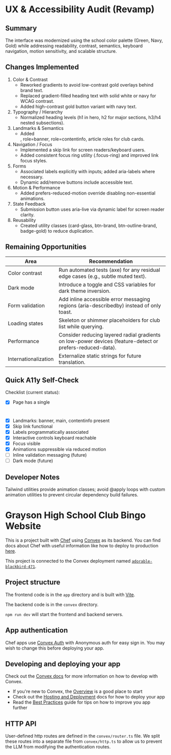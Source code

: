 # UX & Accessibility Audit (Revamp)

## Summary
The interface was modernized using the school color palette (Green, Navy, Gold) while addressing readability, contrast, semantics, keyboard navigation, motion sensitivity, and scalable structure.

## Changes Implemented
1. Color & Contrast
	- Reworked gradients to avoid low-contrast gold overlays behind brand text.
	- Replaced gradient-filled heading text with solid white or navy for WCAG contrast.
	- Added high-contrast gold button variant with navy text.
2. Typography / Hierarchy
	- Normalized heading levels (h1 in hero, h2 for major sections, h3/h4 nested subsections).
3. Landmarks & Semantics
	- Added <main>, role=banner, role=contentinfo, article roles for club cards.
4. Navigation / Focus
	- Implemented a skip link for screen readers/keyboard users.
	- Added consistent focus ring utility (.focus-ring) and improved link focus styles.
5. Forms
	- Associated labels explicitly with inputs; added aria-labels where necessary.
	- Dynamic add/remove buttons include accessible text.
6. Motion & Performance
	- Added prefers-reduced-motion override disabling non-essential animations.
7. State Feedback
	- Submission button uses aria-live via dynamic label for screen reader clarity.
8. Reusability
	- Created utility classes (card-glass, btn-brand, btn-outline-brand, badge-gold) to reduce duplication.

## Remaining Opportunities
| Area | Recommendation |
|------|----------------|
| Color contrast | Run automated tests (axe) for any residual edge cases (e.g., subtle muted text). |
| Dark mode | Introduce a toggle and CSS variables for dark theme inversion. |
| Form validation | Add inline accessible error messaging regions (aria-describedby) instead of only toast. |
| Loading states | Skeleton or shimmer placeholders for club list while querying. |
| Performance | Consider reducing layered radial gradients on low-power devices (feature-detect or prefers-reduced-data). |
| Internationalization | Externalize static strings for future translation. |

## Quick A11y Self-Check
Checklist (current status):
- [x] Page has a single <h1>
- [x] Landmarks: banner, main, contentinfo present
- [x] Skip link functional
- [x] Labels programmatically associated
- [x] Interactive controls keyboard reachable
- [x] Focus visible
- [x] Animations suppressible via reduced motion
- [ ] Inline validation messaging (future)
- [ ] Dark mode (future)

## Developer Notes
Tailwind utilities provide animation classes; avoid @apply loops with custom animation utilities to prevent circular dependency build failures.

# Grayson High School Club Bingo Website
  
This is a project built with [Chef](https://chef.convex.dev) using [Convex](https://convex.dev) as its backend.
 You can find docs about Chef with useful information like how to deploy to production [here](https://docs.convex.dev/chef).
  
This project is connected to the Convex deployment named [`adorable-blackbird-471`](https://dashboard.convex.dev/d/adorable-blackbird-471).
  
## Project structure
  
The frontend code is in the `app` directory and is built with [Vite](https://vitejs.dev/).
  
The backend code is in the `convex` directory.
  
`npm run dev` will start the frontend and backend servers.

## App authentication

Chef apps use [Convex Auth](https://auth.convex.dev/) with Anonymous auth for easy sign in. You may wish to change this before deploying your app.

## Developing and deploying your app

Check out the [Convex docs](https://docs.convex.dev/) for more information on how to develop with Convex.
* If you're new to Convex, the [Overview](https://docs.convex.dev/understanding/) is a good place to start
* Check out the [Hosting and Deployment](https://docs.convex.dev/production/) docs for how to deploy your app
* Read the [Best Practices](https://docs.convex.dev/understanding/best-practices/) guide for tips on how to improve you app further

## HTTP API

User-defined http routes are defined in the `convex/router.ts` file. We split these routes into a separate file from `convex/http.ts` to allow us to prevent the LLM from modifying the authentication routes.
